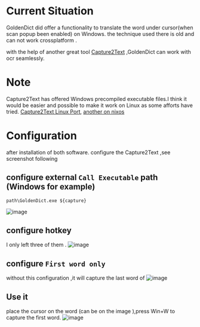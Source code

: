 # Current Situation
GoldenDict did offer a functionality to translate the word under cursor(when scan popup been enabled) on Windows.
the technique used there is old and can not work crossplatform .

with the help of another great tool [Capture2Text](https://sourceforge.net/projects/capture2text/) ,GoldenDict can work with ocr seamlessly.

# Note
Capture2Text has offered Windows precompiled executable files.I think it would be easier and possible to make it work on Linux as some afforts have tried.
[Capture2Text Linux Port](https://github.com/GSam/Capture2Text ),
[another on nixos](https://github.com/sikmir/nur-packages/blob/7c876e3fb20160781207a8f652fb052647e6da0d/pkgs/misc/capture2text/default.nix)

# Configuration 
after installation of both software.
configure the Capture2Text ,see screenshot following
## configure external `Call Executable` path   (Windows for example)
`path\GoldenDict.exe ${capture}`

![image](https://user-images.githubusercontent.com/105986/151481166-806c4866-601d-4223-b18c-5bc5d078607e.png)

## configure hotkey
I only left three of them .
![image](https://user-images.githubusercontent.com/105986/151481239-16cbb733-746c-425d-bc6c-2bb5e5a158c5.png)

## configure `First word only`
without this configuration ,it will capture the last word of 
![image](https://user-images.githubusercontent.com/105986/151481312-4e9bc457-6667-4e80-95bd-6f2ad58c37e1.png)


## Use it
place the cursor on the word (can be on the  image ),press Win+W to capture the first word.
![image](https://user-images.githubusercontent.com/105986/151481735-6c1c7fc1-715f-4f5c-a98c-7452099b9709.png)






